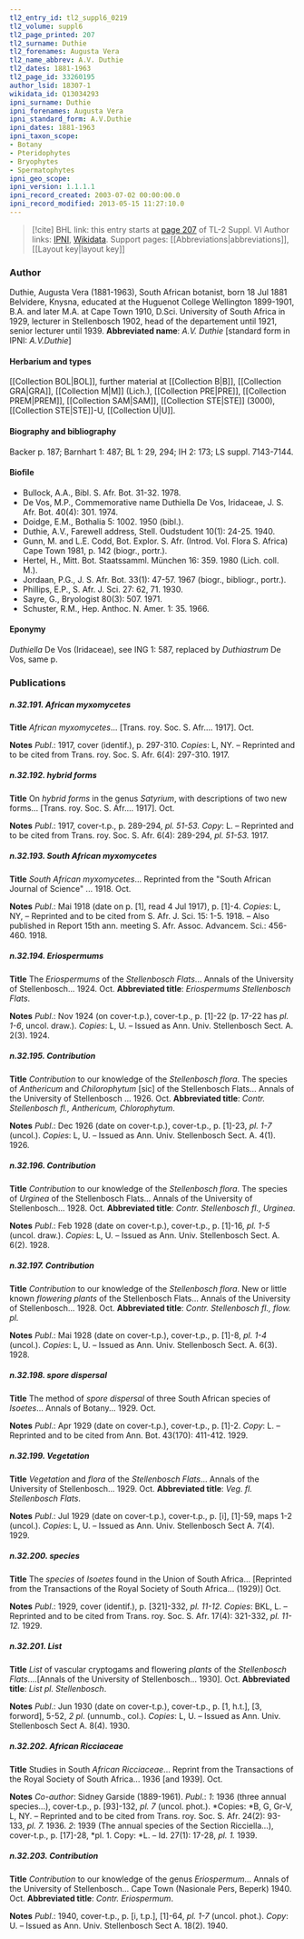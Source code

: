 ```yaml
---
tl2_entry_id: tl2_suppl6_0219
tl2_volume: suppl6
tl2_page_printed: 207
tl2_surname: Duthie
tl2_forenames: Augusta Vera
tl2_name_abbrev: A.V. Duthie
tl2_dates: 1881-1963
tl2_page_id: 33260195
author_lsid: 18307-1
wikidata_id: Q13034293
ipni_surname: Duthie
ipni_forenames: Augusta Vera
ipni_standard_form: A.V.Duthie
ipni_dates: 1881-1963
ipni_taxon_scope: 
- Botany
- Pteridophytes
- Bryophytes
- Spermatophytes
ipni_geo_scope: 
ipni_version: 1.1.1.1
ipni_record_created: 2003-07-02 00:00:00.0
ipni_record_modified: 2013-05-15 11:27:10.0
---
```


> [!cite] BHL link: this entry starts at [page 207](https://www.biodiversitylibrary.org/page/33260195) of TL-2 Suppl. VI
> Author links: [IPNI](https://www.ipni.org/a/18307-1), [Wikidata](https://www.wikidata.org/wiki/Q13034293). Support pages: [[Abbreviations|abbreviations]], [[Layout key|layout key]]

### Author

Duthie, Augusta Vera (1881-1963), South African botanist, born 18 Jul 1881 Belvidere, Knysna, educated at the Huguenot College Wellington 1899-1901, B.A. and later M.A. at Cape Town 1910, D.Sci. University of South Africa in 1929, lecturer in Stellenbosch 1902, head of the departement until 1921, senior lecturer until 1939. 
**Abbreviated name**: *A.V. Duthie* \[standard form in IPNI: *A.V.Duthie*\]

#### Herbarium and types

[[Collection BOL|BOL]], further material at [[Collection B|B]], [[Collection GRA|GRA]], [[Collection M|M]] (Lich.), [[Collection PRE|PRE]], [[Collection PREM|PREM]], [[Collection SAM|SAM]], [[Collection STE|STE]] (3000), [[Collection STE|STE]]-U, [[Collection U|U]].

#### Biography and bibliography

Backer p. 187; Barnhart 1: 487; BL 1: 29, 294; IH 2: 173; LS suppl. 7143-7144.

#### Biofile

- Bullock, A.A., Bibl. S. Afr. Bot. 31-32. 1978.
- De Vos, M.P., Commemorative name Duthiella De Vos, Iridaceae, J. S. Afr. Bot. 40(4): 301. 1974.
- Doidge, E.M., Bothalia 5: 1002. 1950 (bibl.).
- Duthie, A.V., Farewell address, Stell. Oudstudent 10(1): 24-25. 1940.
- Gunn, M. and L.E. Codd, Bot. Explor. S. Afr. (Introd. Vol. Flora S. Africa) Cape Town 1981, p. 142 (biogr., portr.).
- Hertel, H., Mitt. Bot. Staatssamml. München 16: 359. 1980 (Lich. coll. M.).
- Jordaan, P.G., J. S. Afr. Bot. 33(1): 47-57. 1967 (biogr., bibliogr., portr.).
- Phillips, E.P., S. Afr. J. Sci. 27: 62, 71. 1930.
- Sayre, G., Bryologist 80(3): 507. 1971.
- Schuster, R.M., Hep. Anthoc. N. Amer. 1: 35. 1966.

#### Eponymy

*Duthiella* De Vos (Iridaceae), see ING 1: 587, replaced by *Duthiastrum* De Vos, same p.

### Publications

##### n.32.191. African myxomycetes

**Title**
*African myxomycetes*... \[Trans. roy. Soc. S. Afr.... 1917\]. Oct.

**Notes**
*Publ*.: 1917, cover (identif.), p. 297-310. *Copies*: L, NY. – Reprinted and to be cited from Trans. roy. Soc. S. Afr. 6(4): 297-310. 1917.

##### n.32.192. hybrid forms

**Title**
On *hybrid forms* in the genus *Satyrium*, with descriptions of two new forms... \[Trans. roy. Soc. S. Afr.... 1917\]. Oct.

**Notes**
*Publ*.: 1917, cover-t.p., p. 289-294, *pl. 51-53. Copy*: L. – Reprinted and to be cited from Trans. roy. Soc. S. Afr. 6(4): 289-294, *pl. 51-53.* 1917.

##### n.32.193. South African myxomycetes

**Title**
*South African myxomycetes*... Reprinted from the "South African Journal of Science" ... 1918. Oct.

**Notes**
*Publ*.: Mai 1918 (date on p. \[1\], read 4 Jul 1917), p. \[1\]-4. *Copies*: L, NY, – Reprinted and to be cited from S. Afr. J. Sci. 15: 1-5. 1918. – Also published in Report 15th ann. meeting S. Afr. Assoc. Advancem. Sci.: 456-460. 1918.

##### n.32.194. Eriospermums

**Title**
The *Eriospermums* of the *Stellenbosch Flats*... Annals of the University of Stellenbosch... 1924. Oct.
**Abbreviated title**: *Eriospermums Stellenbosch Flats*.

**Notes**
*Publ*.: Nov 1924 (on cover-t.p.), cover-t.p., p. \[1\]-22 (p. 17-22 has *pl. 1-6*, uncol. draw.).
*Copies*: L, U. – Issued as Ann. Univ. Stellenbosch Sect. A. 2(3). 1924.

##### n.32.195. Contribution

**Title**
*Contribution* to our knowledge of the *Stellenbosch flora*. The species of *Anthericum* and *Chilorophytum* \[sic\] of the Stellenbosch Flats... Annals of the University of Stellenbosch ... 1926. Oct.
**Abbreviated title**: *Contr. Stellenbosch fl., Anthericum, Chlorophytum*.

**Notes**
*Publ*.: Dec 1926 (date on cover-t.p.), cover-t.p., p. \[1\]-23, *pl. 1-7* (uncol.). *Copies*: L, U. – Issued as Ann. Univ. Stellenbosch Sect. A. 4(1). 1926.

##### n.32.196. Contribution

**Title**
*Contribution* to our knowledge of the *Stellenbosch flora*. The species of *Urginea* of the Stellenbosch Flats... Annals of the University of Stellenbosch... 1928. Oct.
**Abbreviated title**: *Contr. Stellenbosch fl., Urginea*.

**Notes**
*Publ*.: Feb 1928 (date on cover-t.p.), cover-t.p., p. \[1\]-16, *pl. 1-5* (uncol. draw.). *Copies*: L, U. – Issued as Ann. Univ. Stellenbosch Sect. A. 6(2). 1928.

##### n.32.197. Contribution

**Title**
*Contribution* to our knowledge of the *Stellenbosch flora*. New or little known *flowering plants* of the Stellenbosch Flats... Annals of the University of Stellenbosch... 1928. Oct.
**Abbreviated title**: *Contr. Stellenbosch fl., flow. pl.*

**Notes**
*Publ*.: Mai 1928 (date on cover-t.p.), cover-t.p., p. \[1\]-8, *pl. 1-4* (uncol.). *Copies*: L, U. – Issued as Ann. Univ. Stellenbosch Sect. A. 6(3). 1928.

##### n.32.198. spore dispersal

**Title**
The method of *spore dispersal* of three South African species of *Isoetes*... Annals of Botany... 1929. Oct.

**Notes**
*Publ*.: Apr 1929 (date on cover-t.p.), cover-t.p., p. \[1\]-2. *Copy*: L. – Reprinted and to be cited from Ann. Bot. 43(170): 411-412. 1929.

##### n.32.199. Vegetation

**Title**
*Vegetation* and *flora* of the *Stellenbosch Flats*... Annals of the University of Stellenbosch... 1929. Oct.
**Abbreviated title**: *Veg. fl. Stellenbosch Flats*.

**Notes**
*Publ*.: Jul 1929 (date on cover-t.p.), cover-t.p., p. \[i\], \[1\]-59, maps 1-2 (uncol.). *Copies*: L, U. – Issued as Ann. Univ. Stellenbosch Sect A. 7(4). 1929.

##### n.32.200. species

**Title**
The *species* of *Isoetes* found in the Union of South Africa... \[Reprinted from the Transactions of the Royal Society of South Africa... (1929)\] Oct.

**Notes**
*Publ*.: 1929, cover (identif.), p. \[321\]-332, *pl. 11-12. Copies*: BKL, L. – Reprinted and to be cited from Trans. roy. Soc. S. Afr. 17(4): 321-332, *pl. 11-12.* 1929.

##### n.32.201. List

**Title**
*List* of vascular cryptogams and flowering *plants* of the *Stellenbosch Flats*....\[Annals of the University of Stellenbosch... 1930\]. Oct.
**Abbreviated title**: *List pl. Stellenbosch*.

**Notes**
*Publ*.: Jun 1930 (date on cover-t.p.), cover-t.p., p. \[1, h.t.\], \[3, forword\], 5-52, *2 pl*. (unnumb., col.). *Copies*: L, U. – Issued as Ann. Univ. Stellenbosch Sect A. 8(4). 1930.

##### n.32.202. African Ricciaceae

**Title**
Studies in South *African Ricciaceae*... Reprint from the Transactions of the Royal Society of South Africa... 1936 \[and 1939\]. Oct.

**Notes**
*Co-author*: Sidney Garside (1889-1961).
*Publ*.: *1*: 1936 (three annual species...), cover-t.p., p. \[93\]-132, *pl. 7* (uncol. phot.). *Copies: *B, G, Gr-V, L, NY. – Reprinted and to be cited from Trans. roy. Soc. S. Afr. 24(2): 93-133, *pl. 7.* 1936.
*2*: 1939 (The annual species of the Section Ricciella...), cover-t.p., p. \[17\]-28, *pl. 1. Copy: *L. – Id. 27(1): 17-28, *pl. 1.* 1939.

##### n.32.203. Contribution

**Title**
*Contribution* to our knowledge of the genus *Eriospermum*... Annals of the University of Stellenbosch... Cape Town (Nasionale Pers, Beperk) 1940. Oct.
**Abbreviated title**: *Contr. Eriospermum*.

**Notes**
*Publ*.: 1940, cover-t.p., p. \[i, t.p.\], \[1\]-64, *pl. 1-7* (uncol. phot.). *Copy*: U. – Issued as Ann. Univ. Stellenbosch Sect A. 18(2). 1940.

